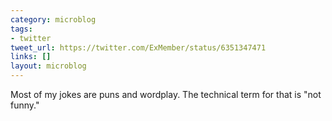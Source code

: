```yaml
---
category: microblog
tags:
- twitter
tweet_url: https://twitter.com/ExMember/status/6351347471
links: []
layout: microblog
---
```

Most of my jokes are puns and wordplay. The technical term for that is "not funny."
